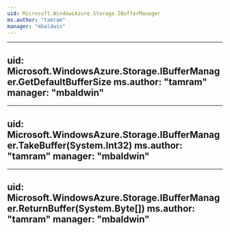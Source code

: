 ```yaml
---
uid: Microsoft.WindowsAzure.Storage.IBufferManager
ms.author: "tamram"
manager: "mbaldwin"
---
```


---
uid: Microsoft.WindowsAzure.Storage.IBufferManager.GetDefaultBufferSize
ms.author: "tamram"
manager: "mbaldwin"
---

---
uid: Microsoft.WindowsAzure.Storage.IBufferManager.TakeBuffer(System.Int32)
ms.author: "tamram"
manager: "mbaldwin"
---

---
uid: Microsoft.WindowsAzure.Storage.IBufferManager.ReturnBuffer(System.Byte[])
ms.author: "tamram"
manager: "mbaldwin"
---
